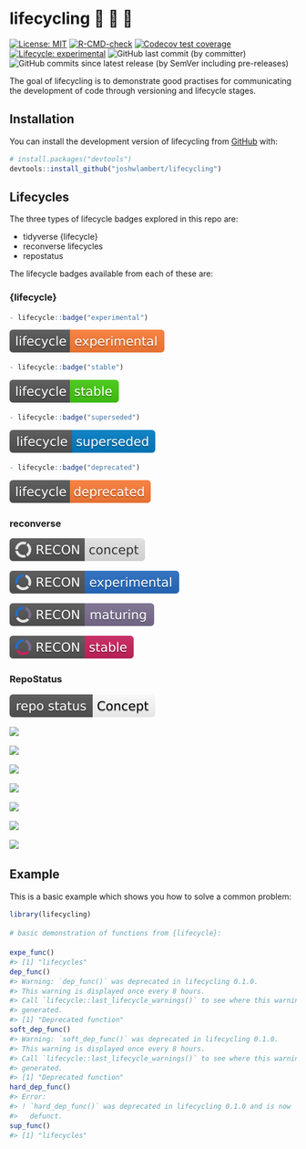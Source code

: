 
<!-- README.md is generated from README.Rmd. Please edit that file -->

# lifecycling :bicyclist: :bicyclist: :bicyclist:

<!-- badges: start -->

[![License:
MIT](https://img.shields.io/badge/License-MIT-yellow.svg)](https://opensource.org/licenses/MIT)
[![R-CMD-check](https://github.com/joshwlambert/lifecycling/actions/workflows/R-CMD-check.yaml/badge.svg)](https://github.com/joshwlambert/lifecycling/actions/workflows/R-CMD-check.yaml)
[![Codecov test
coverage](https://codecov.io/gh/joshwlambert/lifecycling/branch/main/graph/badge.svg)](https://app.codecov.io/gh/joshwlambert/lifecycling?branch=main)
[![Lifecycle:
experimental](https://img.shields.io/badge/lifecycle-experimental-orange.svg)](https://lifecycle.r-lib.org/articles/stages.html#experimental)
![GitHub last commit (by
committer)](https://img.shields.io/github/last-commit/joshwlambert/lifecycling?color=%23E6E6FA)
![GitHub commits since latest release (by SemVer including
pre-releases)](https://img.shields.io/github/commits-since/joshwlambert/lifecycling/v0.1.0/main)
<!-- badges: end -->

The goal of lifecycling is to demonstrate good practises for
communicating the development of code through versioning and lifecycle
stages.

## Installation

You can install the development version of lifecycling from
[GitHub](https://github.com/) with:

``` r
# install.packages("devtools")
devtools::install_github("joshwlambert/lifecycling")
```

## Lifecycles

The three types of lifecycle badges explored in this repo are:

- tidyverse {lifecycle}
- reconverse lifecycles
- repostatus

The lifecycle badges available from each of these are:

### {lifecycle}

``` r
- lifecycle::badge("experimental")
```

![](man/figures/lifecycle-experimental.svg)

``` r
- lifecycle::badge("stable")
```

![](man/figures/lifecycle-stable.svg)

``` r
- lifecycle::badge("superseded")
```

![](man/figures/lifecycle-superseded.svg)

``` r
- lifecycle::badge("deprecated")
```

![](man/figures/lifecycle-deprecated.svg)

### reconverse

![](https://raw.githubusercontent.com/reconverse/reconverse.github.io/master/images/badge-concept.svg)

![](https://raw.githubusercontent.com/reconverse/reconverse.github.io/master/images/badge-experimental.svg)

![](https://raw.githubusercontent.com/reconverse/reconverse.github.io/master/images/badge-maturing.svg)

![](https://raw.githubusercontent.com/reconverse/reconverse.github.io/master/images/badge-stable.svg)

### RepoStatus

![](https://raw.githubusercontent.com/jantman/repostatus.org/master/badges/latest/concept.svg)

![](https://raw.githubusercontent.com/jantman/repostatus.org/master/badges/latest/wip.svg)

![](https://raw.githubusercontent.com/jantman/repostatus.org/master/badges/latest/suspended.svg)

![](https://raw.githubusercontent.com/jantman/repostatus.org/master/badges/latest/abandoned.svg)

![](https://raw.githubusercontent.com/jantman/repostatus.org/master/badges/latest/active.svg)

![](https://raw.githubusercontent.com/jantman/repostatus.org/master/badges/latest/inactive.svg)

![](https://raw.githubusercontent.com/jantman/repostatus.org/master/badges/latest/unsupported.svg)

![](https://raw.githubusercontent.com/jantman/repostatus.org/master/badges/latest/moved.svg)

## Example

This is a basic example which shows you how to solve a common problem:

``` r
library(lifecycling)

# basic demonstration of functions from {lifecycle}:

expe_func()
#> [1] "lifecycles"
dep_func()
#> Warning: `dep_func()` was deprecated in lifecycling 0.1.0.
#> This warning is displayed once every 8 hours.
#> Call `lifecycle::last_lifecycle_warnings()` to see where this warning was
#> generated.
#> [1] "Deprecated function"
soft_dep_func()
#> Warning: `soft_dep_func()` was deprecated in lifecycling 0.1.0.
#> This warning is displayed once every 8 hours.
#> Call `lifecycle::last_lifecycle_warnings()` to see where this warning was
#> generated.
#> [1] "Deprecated function"
hard_dep_func()
#> Error:
#> ! `hard_dep_func()` was deprecated in lifecycling 0.1.0 and is now
#>   defunct.
sup_func()
#> [1] "lifecycles"
```
